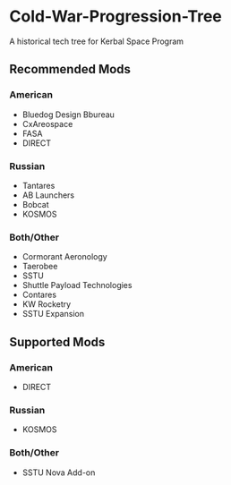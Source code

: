# Cold-War-Progression-Tree
A historical tech tree for Kerbal Space Program

## Recommended Mods

### American

* Bluedog Design Bbureau
* CxAreospace
* FASA
* DIRECT

### Russian

* Tantares
* AB Launchers
* Bobcat
* KOSMOS

### Both/Other

* Cormorant Aeronology
* Taerobee
* SSTU
* Shuttle Payload Technologies
* Contares
* KW Rocketry
* SSTU Expansion

## Supported Mods

### American

* DIRECT

### Russian

* KOSMOS

### Both/Other

* SSTU Nova Add-on
